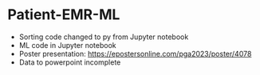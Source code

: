 # Patient-EMR-ML
- Sorting code changed to py from Jupyter notebook 
- ML code in Jupyter notebook
- Poster presentation: https://epostersonline.com/pga2023/poster/4078
- Data to powerpoint incomplete
